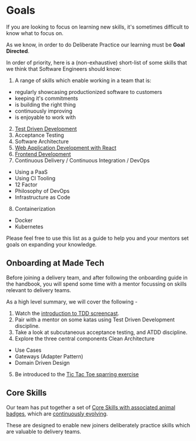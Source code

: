 # Goals

If you are looking to focus on learning new skills, it's sometimes difficult to know what to focus on.

As we know, in order to do Deliberate Practice our learning must be **Goal Directed**.

In order of priority, here is a (non-exhaustive) short-list of some skills that we think that Software Engineers should know:

1. A range of skills which enable working in a team that is:
  - regularly showcasing productionized software to customers
  - keeping it's commitments
  - is building the right thing
  - continuously improving
  - is enjoyable to work with
2. [Test Driven Development](../core-skills/tdd/)
3. Acceptance Testing
4. Software Architecture
5. [Web Application Development with React](../core-skills/web-application-development-with-react/)
6. [Frontend Development](../core-skills/frontend-web-development/)
7. Continuous Delivery / Continuous Integration / DevOps
  - Using a PaaS
  - Using CI Tooling
  - 12 Factor
  - Philosophy of DevOps
  - Infrastructure as Code
8. Containerization
  - Docker
  - Kubernetes

Please feel free to use this list as a guide to help you and your mentors set goals on expanding your knowledge.

## Onboarding at Made Tech

Before joining a delivery team, and after following the onboarding guide in the handbook,
you will spend some time with a mentor focussing on skills relevant to delivery teams.

As a high level summary, we will cover the following -

1. Watch the [introduction to TDD screencast](../screencasts/tennis.md).
2. Pair with a mentor on some katas using Test Driven Development discipline.
3. Take a look at subcutaneous acceptance testing, and ATDD discipline.
4. Explore the three central components Clean Architecture 
  - Use Cases
  - Gateways (Adapter Pattern)
  - Domain Driven Design
5. Be introduced to the [Tic Tac Toe sparring exercise](../sparring/tic-tac-toe/)

## Core Skills

Our team has put together a set of [Core Skills with associated animal badges](../#recognition), which are [continuously evolving](https://github.com/madetech/learn/issues).

These are designed to enable new joiners deliberately practice skills which are valuable to delivery teams.

